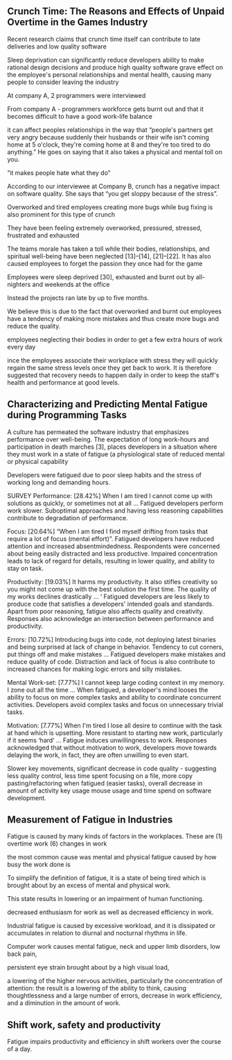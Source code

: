 ## Crunch Time: The Reasons and Effects of Unpaid Overtime in the Games Industry
Recent research claims that crunch time itself can contribute to late deliveries and low quality software

Sleep deprivation can significantly reduce developers ability to make rational design decisions and produce high quality software
grave effect on the employee's personal relationships and mental health, causing many people to consider leaving the industry

At company A, 2 programmers were interviewed

From company A - programmers
workforce gets burnt out and that it becomes difficult to have a good work-life balance

it can affect peoples relationships in the way that “people's partners get very angry because suddenly their husbands or their wife isn't coming home at 5 o'clock, they're coming home at 8 and they're too tired to do anything.” 
He goes on saying that it also takes a physical and mental toll on you. 

“it makes people hate what they do”

According to our interviewee at Company B, crunch has a negative impact on software quality. She says that “you get sloppy because of the stress”.

Overworked and tired employees creating more bugs while bug fixing is also prominent for this type of crunch

They have been feeling extremely overworked, pressured, stressed, frustrated and exhausted

The teams morale has taken a toll while their bodies, relationships, and spiritual well-being have been neglected [13]–[14], [21]–[22]. It has also caused employees to forget the passion they once had for the game

Employees were sleep deprived [30], exhausted and burnt out by all-nighters and weekends at the office

Instead the projects ran late by up to five months.

We believe this is due to the fact that overworked and burnt out employees have a tendency of making more mistakes and thus create more bugs and reduce the quality.

employees neglecting their bodies in order to get a few extra hours of work every day

ince the employees associate their workplace with stress they will quickly regain the same stress levels once they get back to work. It is therefore suggested that recovery needs to happen daily in order to keep the staff's health and performance at good levels.

## Characterizing and Predicting Mental Fatigue during Programming Tasks

A culture has permeated the software industry that emphasizes performance over well-being. The expectation of long work-hours and participation in death marches [3], places developers in a situation where they must work in a state of fatigue (a physiological state of reduced mental or physical capability

Developers were fatigued due to poor sleep habits and the stress of working long and demanding hours. 

SURVEY
Performance: [28.42%] When I am tired I cannot come up with solutions as quickly, or sometimes not at all … Fatigued developers perform work slower. Suboptimal approaches and having less reasoning capabilities contribute to degradation of performance.

Focus: [20.64%] “When I am tired I find myself drifting from tasks that require a lot of focus (mental effort)”. Fatigued developers have reduced attention and increased absentmindedness. Respondents were concerned about being easily distracted and less productive. Impaired concentration leads to lack of regard for details, resulting in lower quality, and ability to stay on task.

Productivity: [19.03%] It harms my productivity. It also stifles creativity so you might not come up with the best solution the first time. The quality of my works declines drastically … ‘ Fatigued developers are less likely to produce code that satisfies a developers' intended goals and standards. Apart from poor reasoning, fatigue also affects quality and creativity. Responses also acknowledge an intersection between performance and productivity.

Errors: [10.72%] Introducing bugs into code, not deploying latest binaries and being surprised at lack of change in behavior. Tendency to cut corners, put things off and make mistakes … Fatigued developers make mistakes and reduce quality of code. Distraction and lack of focus is also contribute to increased chances for making logic errors and silly mistakes.

Mental Work-set: [7.77%] I cannot keep large coding context in my memory. I zone out all the time … When fatigued, a developer's mind looses the ability to focus on more complex tasks and ability to coordinate concurrent activities. Developers avoid complex tasks and focus on unnecessary trivial tasks.

Motivation: [7.77%] When I'm tired I lose all desire to continue with the task at hand which is upsetting. More resistant to starting new work, particularly if it seems ‘hard’ … Fatigue induces unwillingness to work. Responses acknowledged that without motivation to work, developers move towards delaying the work, in fact, they are often unwilling to even start.

Slower key movements, significant decrease in code quality - suggesting less quality control, less time spent focusing on a file, more copy pasting/refactoring when fatigued (easier tasks), overall decrease in amount of activity key usage mouse usage and time spend on software development.

## Measurement of Fatigue in Industries

Fatigue is caused by many kinds of factors in the workplaces. These are (1) overtime work (6) changes in work

the most common cause was mental and physical fatigue caused by how busy the work done is

To simplify the definition of fatigue, it is a state of being tired which is brought about by an excess of mental and physical work.

This state results in lowering or an impairment of human functioning. 

decreased enthusiasm for work as well as decreased efficiency in work. 

Industrial fatigue is caused by excessive workload, and it is dissipated or accumulates in relation to diurnal and nocturnal rhythms in life. 

Computer work causes mental fatigue, neck and upper limb disorders, low back pain,

persistent eye strain brought about by a high visual load, 

a lowering of the higher nervous activities, particularly the concentration of attention: the result is a lowering of the ability to think, causing thoughtlessness and a large number of errors, decrease in work efficiency, and a diminution in the amount of work.

## Shift work, safety and productivity

Fatigue impairs productivity and efficiency in shift workers over the course of a day.

